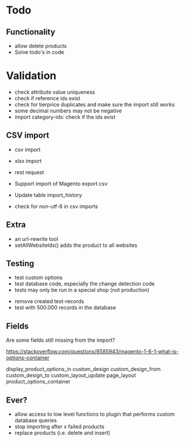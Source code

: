 # Todo

## Functionality

* allow delete products
* Solve todo's in code

# Validation

* check attribute value uniqueness
* check if reference ids exist
* check for tierprice duplicates and make sure the import still works
* some decimal numbers may not be negative
* import category-ids: check if the ids exist

## CSV import

* csv import
* xlsx import
* rest request

* Support import of Magento export csv
* Update table import_history
* check for non-utf-8 in csv imports

## Extra

* an url-rewrite tool
* setAllWebsiteIds() adds the product to all websites

## Testing

* test custom options
* test database code, especially the change detection code
* tests may only be run in a special shop (not production)
- remove created test-records
- test with 500.000 records in the database

## Fields

Are some fields still missing from the import?

https://stackoverflow.com/questions/8585943/magento-1-6-1-what-is-options-container

display_product_options_in
custom_design
custom_design_from
custom_design_to
custom_layout_update
page_layout
product_options_container

## Ever?

* allow access to low level functions to plugin that performs custom database queries
* stop importing after x failed products
* replace products (i.e. delete and insert)
